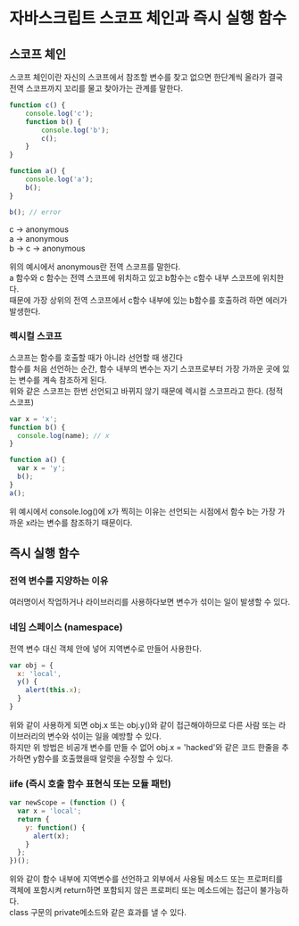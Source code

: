 # 자바스크립트 스코프 체인과 즉시 실행 함수

## 스코프 체인
스코프 체인이란 자신의 스코프에서 참조할 변수를 찾고 없으면 한단계씩 올라가 결국 전역 스코프까지 꼬리를 물고 찾아가는 관계를 말한다.

```js
function c() {
    console.log('c');
    function b() {
        console.log('b');
        c();
    }
}

function a() {
    console.log('a');
    b();
}

b(); // error
```

c -> anonymous<br/>
a -> anonymous<br/>
b -> c -> anonymous
<br/>

위의 예시에서 anonymous란 전역 스코프를 말한다.<br/>
a 함수와 c 함수는 전역 스코프에 위치하고 있고 b함수는 c함수 내부 스코프에 위치한다.<br/>
때문에 가장 상위의 전역 스코프에서 c함수 내부에 있는 b함수를 호출하려 하면 에러가 발생한다.


### 렉시컬 스코프
스코프는 함수를 호출할 때가 아니라 선언할 때 생긴다<br/>
함수를 처음 선언하는 순간, 함수 내부의 변수는 자기 스코프로부터 가장 가까운 곳에 있는 변수를 계속 참조하게 된다.<br/>
위와 같은 스코프는 한번 선언되고 바뀌지 않기 때문에 렉시컬 스코프라고 한다. (정적 스코프)

```js
var x = 'x';
function b() {
  console.log(name); // x
}

function a() {
  var x = 'y';
  b();
}
a();
```
위 예시에서 console.log()에 x가 찍히는 이유는 선언되는 시점에서 함수 b는 가장 가까운 x라는 변수를 참조하기 때문이다.

## 즉시 실행 함수

### 전역 변수를 지양하는 이유
여러명이서 작업하거나 라이브러리를 사용하다보면 변수가 섞이는 일이 발생할 수 있다.

### 네임 스페이스 (namespace)
전역 변수 대신 객체 안에 넣어 지역변수로 만들어 사용한다.

```js
var obj = {
  x: 'local',
  y() {
    alert(this.x);
  }
}
```

위와 같이 사용하게 되면 obj.x 또는 obj.y()와 같이 접근해야하므로 다른 사람 또는 라이브러리의 변수와 섞이는 일을 예방할 수 있다.<br/>
하지만 위 방법은 비공개 변수를 만들 수 없어 obj.x = 'hacked'와 같은 코드 한줄을 추가하면 y함수를 호출했을때 알럿을 수정할 수 있다.<br/>

### iife (즉시 호출 함수 표현식 또는 모듈 패턴)

```js
var newScope = (function () {
  var x = 'local';
  return {
    y: function() {
      alert(x);
    }
  };
})();
```

위와 같이 함수 내부에 지역변수를 선언하고 외부에서 사용될 메소드 또는 프로퍼티를 객체에 포함시켜 return하면 포함되지 않은 프로퍼티 또는 메소드에는 접근이 불가능하다.<br/>
class 구문의 private메소드와 같은 효과를 낼 수 있다.